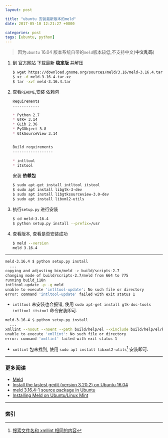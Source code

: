 ```yaml
---
layout: post

title: "ubuntu 安装最新版本的meld"
date: 2017-05-10 12:21:27 +0800

categories: post
tags: [ubuntu, python]
---
```


>因为`ubuntu` 16.04 版本系统自带的`meld`版本较低,不支持中文(**中文乱码**)

1. 到 [官方网站](http://meldmerge.org/) 下载最新 **稳定版** 并解压

    ```bash
    $ wget https://download.gnome.org/sources/meld/3.16/meld-3.16.4.tar.xz
    $ xz -d meld-3.16.4.tar.xz
    $ tar -xvf meld-3.16.4.tar
    ```

1. 查看`README`,安装 依赖包

    ```markdown
    Requirements
    ------------

    * Python 2.7
    * GTK+ 3.14
    * GLib 2.36
    * PyGObject 3.8
    * GtkSourceView 3.14


    Build requirements
    ------------------

    * intltool
    * itstool
    ```
    安装 **依赖包**

    ```bash
    $ sudo apt-get install intltool itstool
    $ sudo apt install libgtk-3-dev
    $ sudo apt install libgtksourceview-3.0-dev
    $ sudo apt install libxml2-utils
    ```

1. 执行`setup.py` 进行安装

    ```bash
    $ cd meld-3.16.4
    $ python setup.py install --prefix=/usr
    ```

1. 查看版本, 查看是否安装成功

    ```bash
    $ meld --version
    meld 3.16.4
    ```

---
```bash
meld-3.16.4 $ python setup.py install
  ...
copying and adjusting bin/meld -> build/scripts-2.7
changing mode of build/scripts-2.7/meld from 664 to 775
running build_i18n
intltool-update -p -g meld
unable to execute 'intltool-update': No such file or directory
error: command 'intltool-update' failed with exit status 1
```

- `intltool` 未安装也会报错, 使用 `sudo apt-get install gtk-doc-tools intltool itstool` 命令安装即可.

```bash
meld-3.16.4 $ python setup.py install
  ...
xmllint --noout --noent --path build/help/el --xinclude build/help/el/keyboard-shortcuts.page
unable to execute 'xmllint': No such file or directory
error: command 'xmllint' failed with exit status 1
```

- `xmllint` 包未找到, 使用 `sudo apt install libxml2-utils`[^1]  安装即可.

---
### 更多阅读
- [Meld](http://meldmerge.org/)
- [Install the lastest gedit (version 3.20.2) on Ubuntu 16.04](http://installfights.blogspot.com/2016/08/install-lastest-gedit-version-3202-on.html)
- [meld 3.16.4-1 source package in Ubuntu](https://launchpad.net/ubuntu/+source/meld/3.16.4-1)
- [Installing Meld on Ubuntu/Linux Mint](http://linuxpitstop.com/install-meld-on-ubuntu-and-mint-linux/)

---
### 索引

[^1]: [搜索文件名和 xmllint 相同的内容](http://packages.ubuntu.com/search?suite=quantal&arch=any&searchon=contents&keywords=xmllint)
